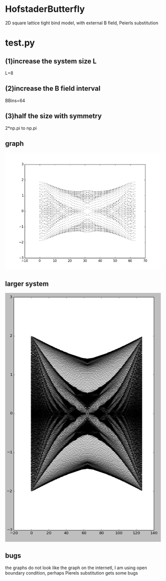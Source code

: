 # HofstaderButterfly
2D square lattice tight bind model, with external B field, Peierls substitution


# test.py
## (1)increase the system size L
L=8

## (2)increase the B field interval
BBins=64

## (3)half the size with symmetry
2*np.pi to np.pi


## graph
![8x8 lattice, 64 B fileds ](https://github.com/Jian2017/HofstaderButterfly/blob/master/plot.png?raw=true)


## larger system
![32x32 lattice](https://github.com/Jian2017/HofstaderButterfly/blob/master/butterfly.png?raw=true)

## bugs
the graphs do not look like the graph on the internetl, I am using open boundary condition,
perhaps Pierels substitution gets some bugs
